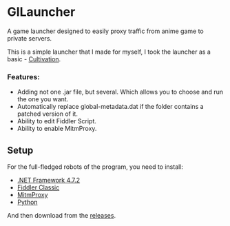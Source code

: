 # GILauncher
A game launcher designed to easily proxy traffic from anime game to private servers.

This is a simple launcher that I made for myself, I took the launcher as a basic - [Cultivation](https://github.com/Grasscutters/Cultivation "Cultivation").

### Features:
- Adding not one .jar file, but several. Which allows you to choose and run the one you want.
- Automatically replace global-metadata.dat if the folder contains a patched version of it.
-  Ability to edit Fiddler Script.
- Ability to enable MitmProxy.

## Setup
For the full-fledged robots of the program, you need to install:
- [.NET Framework 4.7.2](https://dotnet.microsoft.com/en-us/download/dotnet-framework/net472 ".NET Framework 4.7.2")
- [Fiddler Classic](https://www.telerik.com/download/fiddler-b "Fiddler Classic")
- [MitmProxy](https://mitmproxy.org/ "MitmProxy")
- [Python](https://www.python.org/downloads/ "Python")

And then download from the [releases](https://github.com/Hacker-TA/GILauncher/releases "releases").
